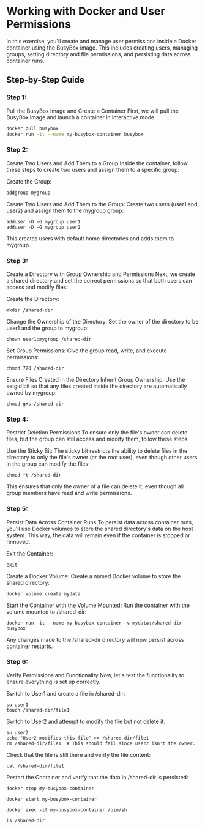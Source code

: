 # Working with Docker and User Permissions
In this exercise, you'll create and manage user permissions inside a Docker container using the BusyBox image. This includes creating users, managing groups, setting directory and file permissions, and persisting data across container runs.

## Step-by-Step Guide
 ### Step 1:
 Pull the BusyBox Image and Create a Container
First, we will pull the BusyBox image and launch a container in interactive mode.

```bash
docker pull busybox
docker run -it --name my-busybox-container busybox
```
### Step 2: 
Create Two Users and Add Them to a Group
Inside the container, follow these steps to create two users and assign them to a specific group:

Create the Group:

```
addgroup mygroup
```
Create Two Users and Add Them to the Group: Create two users (user1 and user2) and assign them to the mygroup group:

```
adduser -D -G mygroup user1
adduser -D -G mygroup user2
```
This creates users with default home directories and adds them to mygroup.

### Step 3: 
Create a Directory with Group Ownership and Permissions
Next, we create a shared directory and set the correct permissions so that both users can access and modify files:

Create the Directory:

```
mkdir /shared-dir
```
Change the Ownership of the Directory: Set the owner of the directory to be user1 and the group to mygroup:

```
chown user1:mygroup /shared-dir
```
Set Group Permissions: Give the group read, write, and execute permissions:

```
chmod 770 /shared-dir
```
Ensure Files Created in the Directory Inherit Group Ownership: Use the setgid bit so that any files created inside the directory are automatically owned by mygroup:

```
chmod g+s /shared-dir
```
### Step 4: 
Restrict Deletion Permissions
To ensure only the file's owner can delete files, but the group can still access and modify them, follow these steps:

Use the Sticky Bit: The sticky bit restricts the ability to delete files in the directory to only the file's owner (or the root user), even though other users in the group can modify the files:
```
chmod +t /shared-dir
```
This ensures that only the owner of a file can delete it, even though all group members have read and write permissions.

### Step 5:
Persist Data Across Container Runs
To persist data across container runs, you'll use Docker volumes to store the shared directory's data on the host system. This way, the data will remain even if the container is stopped or removed.

Exit the Container:

```
exit
```
Create a Docker Volume: Create a named Docker volume to store the shared directory:
```
docker volume create mydata
```
Start the Container with the Volume Mounted: Run the container with the volume mounted to /shared-dir:


```
docker run -it --name my-busybox-container -v mydata:/shared-dir busybox
```
Any changes made to the /shared-dir directory will now persist across container restarts.

### Step 6: 
Verify Permissions and Functionality
Now, let's test the functionality to ensure everything is set up correctly.

Switch to User1 and create a file in /shared-dir:

```
su user1
touch /shared-dir/file1
```
Switch to User2 and attempt to modify the file but not delete it:

```
su user2
echo "User2 modifies this file" >> /shared-dir/file1
rm /shared-dir/file1  # This should fail since user2 isn't the owner.
```
Check that the file is still there and verify the file content:
```
cat /shared-dir/file1
```
Restart the Container and verify that the data in /shared-dir is persisted:

```
docker stop my-busybox-container
```

```
docker start my-busybox-container
```

```
docker exec -it my-busybox-container /bin/sh
```

```
ls /shared-dir
```
